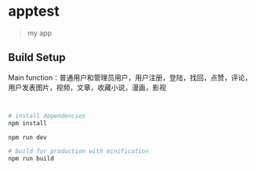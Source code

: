 # apptest

> my app

## Build Setup

Main function：普通用户和管理员用户，用户注册，登陆，找回，点赞，评论，用户发表图片，视频，文章，收藏小说，漫画，影视

``` bash


# install dependencies
npm install

npm run dev

# build for production with minification
npm run build
```

